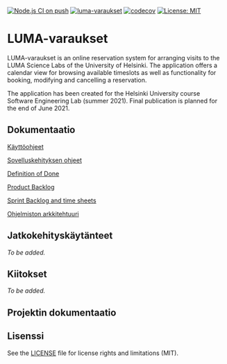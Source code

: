 [![Node.js CI on push](https://github.com/lumawelhot/Luma-varaukset/actions/workflows/node-ci-push.yml/badge.svg?branch=main)](https://github.com/lumawelhot/Luma-varaukset/actions/workflows/node-ci-push.yml)
[![luma-varaukset](https://img.shields.io/endpoint?url=https://dashboard.cypress.io/badge/simple/qwar56/main&style=flat&logo=cypress)](https://dashboard.cypress.io/projects/qwar56/runs)
[![codecov](https://codecov.io/gh/lumawelhot/Luma-varaukset/branch/main/graph/badge.svg?token=MKjBJz1234)](https://codecov.io/gh/lumawelhot/Luma-varaukset)
[![License: MIT](https://img.shields.io/badge/License-MIT-yellow.svg)](https://opensource.org/licenses/MIT)

# LUMA-varaukset

LUMA-varaukset is an online reservation system for arranging visits to the LUMA Science Labs of the University of Helsinki. The application offers a calendar view for browsing available timeslots as well as functionality for booking, modifying and cancelling a reservation.

The application has been created for the Helsinki University course Software Engineering Lab (summer 2021). Final publication is planned for the end of June 2021.


## Dokumentaatio

[Käyttöohjeet](./docs/ohjeet.md)

[Sovelluskehityksen ohjeet](./docs/developer.md)

[Definition of Done](./docs/definition_of_done.md)

[Product Backlog](https://docs.google.com/spreadsheets/d/1jKcC4YyXZ3QNNSCfvvapEfwdzT-gH4OzLNnMJK1LMGA/edit?usp=sharing)

[Sprint Backlog and time sheets](https://docs.google.com/spreadsheets/d/1QTQyVfhW5SEzO3SSph0t2J4dzxE0-PgdmP1BX4H8VZk/edit?usp=sharing)

[Ohjelmiston arkkitehtuuri](./docs/img/architecture.png)

## Jatkokehityskäytänteet

_To be added._

## Kiitokset

_To be added._

## Projektin dokumentaatio

## Lisenssi

See the [LICENSE](LICENSE.md) file for license rights and limitations (MIT).
